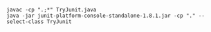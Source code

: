 
    javac -cp ".;*" TryJunit.java
    java -jar junit-platform-console-standalone-1.8.1.jar -cp "." --select-class TryJunit
